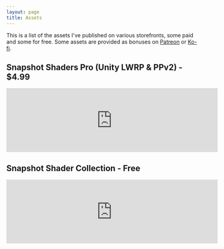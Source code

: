 ```yaml
---
layout: page
title: Assets
---
```


This is a list of the assets I've published on various storefronts, some paid and some for free. Some assets are provided as bonuses on [Patreon](https://www.patreon.com/danielilett) or [Ko-fi](https://ko-fi.com/danielilett).

## Snapshot Shaders Pro (Unity LWRP & PPv2) - $4.99

<iframe frameborder="0" src="https://itch.io/embed/545619" width="552" height="167">
    <a href="https://danielilett.itch.io/snapshot-shaders-pro-unity">Snapshot Shaders Pro (Unity PPv2 + LWRP) by Daniel Ilett</a>
</iframe>

## Snapshot Shader Collection - Free

<iframe frameborder="0" src="https://itch.io/embed/503931" width="552" height="167">
    <a href="https://danielilett.itch.io/snapshot-shader-collection">Snapshot Shader Collection by Daniel Ilett</a>
</iframe>

